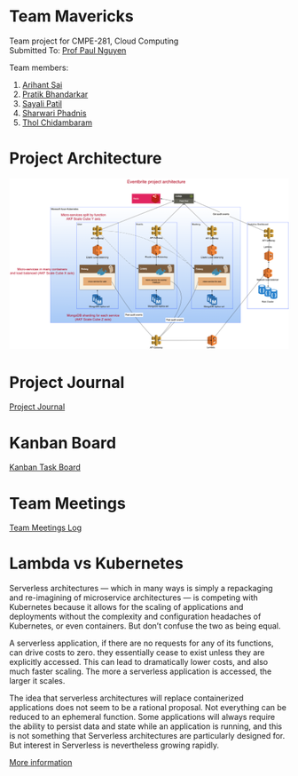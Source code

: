 # Team Mavericks
Team project for CMPE-281, Cloud Computing <br>
Submitted To: [Prof Paul Nguyen](https://github.com/paulnguyen)

Team members:
1. [Arihant Sai](https://github.com/Arihant1467)
2. [Pratik Bhandarkar](https://github.com/pratikb25)
3. [Sayali Patil](https://github.com/SayaliPatil)
4. [Sharwari Phadnis](https://github.com/sharwari09)
5. [Thol Chidambaram](https://github.com/thol)

# Project Architecture
<img src="./images/cmpe281_arch_v5.png"/>

# Project Journal
[Project Journal](ProjectJournal.md)

# Kanban Board
[Kanban Task Board](https://github.com/nguyensjsu/sp19-281-mavericks/projects/1)

# Team Meetings
[Team Meetings Log](ProjectJournal.md#Minutes-of-Meeting)

# Lambda vs Kubernetes

Serverless architectures — which in many ways is simply a repackaging and re-imagining of microservice architectures — is competing with Kubernetes because it allows for the scaling of applications and deployments without the complexity and configuration headaches of Kubernetes, or even containers. But don’t confuse the two as being equal.

A serverless application, if there are no requests for any of its functions, can drive costs to zero. they essentially cease to exist unless they are explicitly accessed. This can lead to dramatically lower costs, and also much faster scaling. The more a serverless application is accessed, the larger it scales.

The idea that serverless architectures will replace containerized applications does not seem to be a rational proposal. Not everything can be reduced to an ephemeral function. Some applications will always require the ability to persist data and state while an application is running, and this is not something that Serverless architectures are particularly designed for. But interest in Serverless is nevertheless growing rapidly.

[More information](https://thenewstack.io/why-serverless-vs-kubernetes-isnt-a-real-debate/)

